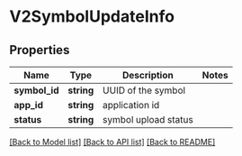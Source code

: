 # V2SymbolUpdateInfo

## Properties
Name | Type | Description | Notes
------------ | ------------- | ------------- | -------------
**symbol_id** | **string** | UUID of the symbol | 
**app_id** | **string** | application id | 
**status** | **string** | symbol upload status | 

[[Back to Model list]](../README.md#documentation-for-models) [[Back to API list]](../README.md#documentation-for-api-endpoints) [[Back to README]](../README.md)


